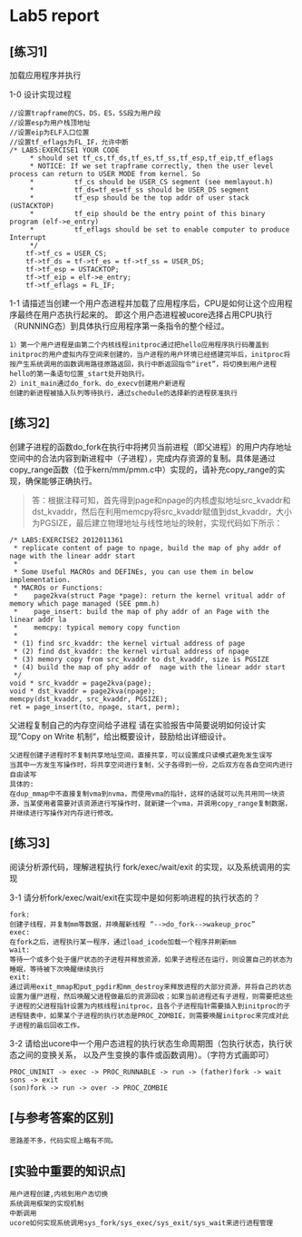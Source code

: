 # Lab5 report

## [练习1]
加载应用程序并执行

1-0 设计实现过程
```
//设置trapframe的CS，DS，ES，SS段为用户段
//设置esp为用户栈顶地址
//设置eip为ELF入口位置
//设置tf_eflags为FL_IF，允许中断
/* LAB5:EXERCISE1 YOUR CODE
     * should set tf_cs,tf_ds,tf_es,tf_ss,tf_esp,tf_eip,tf_eflags
     * NOTICE: If we set trapframe correctly, then the user level process can return to USER MODE from kernel. So
     *          tf_cs should be USER_CS segment (see memlayout.h)
     *          tf_ds=tf_es=tf_ss should be USER_DS segment
     *          tf_esp should be the top addr of user stack (USTACKTOP)
     *          tf_eip should be the entry point of this binary program (elf->e_entry)
     *          tf_eflags should be set to enable computer to produce Interrupt
     */
    tf->tf_cs = USER_CS;
    tf->tf_ds = tf->tf_es = tf->tf_ss = USER_DS;
    tf->tf_esp = USTACKTOP;
    tf->tf_eip = elf->e_entry;
    tf->tf_eflags = FL_IF;
```

1-1 请描述当创建一个用户态进程并加载了应用程序后，CPU是如何让这个应用程序最终在用户态执行起来的。
即这个用户态进程被ucore选择占用CPU执行（RUNNING态）到具体执行应用程序第一条指令的整个经过。
```
1）第一个用户进程是由第二个内核线程initproc通过把hello应用程序执行码覆盖到initproc的用户虚拟内存空间来创建的，当户进程的用户环境已经搭建完毕后，initproc将按产生系统调用的函数调用路径原路返回，执行中断返回指令“iret”，将切换到用户进程hello的第一条语句位置_start处开始执行。
2）init_main通过do_fork、do_execv创建用户新进程
创建的新进程被插入队列等待执行，通过schedule的选择新的进程获准执行
```

## [练习2]
创建子进程的函数do_fork在执行中将拷贝当前进程（即父进程）的用户内存地址空间中的合法内容到新进程中（子进程），完成内存资源的复制。具体是通过copy_range函数（位于kern/mm/pmm.c中）实现的，请补充copy_range的实现，确保能够正确执行。
> 答：根据注释可知，首先得到page和npage的内核虚拟地址src_kvaddr和dst_kvaddr，然后在利用memcpy将src_kvaddr赋值到dst_kvaddr，大小为PGSIZE，最后建立物理地址与线性地址的映射，实现代码如下所示：
```
/* LAB5:EXERCISE2 2012011361
 * replicate content of page to npage, build the map of phy addr of nage with the linear addr start
 *
 * Some Useful MACROs and DEFINEs, you can use them in below implementation.
 * MACROs or Functions:
 *    page2kva(struct Page *page): return the kernel vritual addr of memory which page managed (SEE pmm.h)
 *    page_insert: build the map of phy addr of an Page with the linear addr la
 *    memcpy: typical memory copy function
 *
 * (1) find src_kvaddr: the kernel virtual address of page
 * (2) find dst_kvaddr: the kernel virtual address of npage
 * (3) memory copy from src_kvaddr to dst_kvaddr, size is PGSIZE
 * (4) build the map of phy addr of  nage with the linear addr start
 */
void * src_kvaddr = page2kva(page);
void * dst_kvaddr = page2kva(npage);
memcpy(dst_kvaddr, src_kvaddr, PGSIZE);
ret = page_insert(to, npage, start, perm);
```
父进程复制自己的内存空间给子进程
请在实验报告中简要说明如何设计实现”Copy on Write 机制“，给出概要设计，鼓励给出详细设计。
```
父进程创建子进程时不复制共享地址空间，直接共享，可以设置成只读模式避免发生误写
当其中一方发生写操作时，将共享空间进行复制，父子各得到一份，之后双方在各自空间内进行自由读写
具体的:
在dup_mmap中不直接复制vma到nvma，而使用vma的指针，这样的话就可以先共用同一块资源，当某使用者需要对该资源进行写操作时，就新建一个vma，并调用copy_range复制数据，并继续进行写操作对内存进行修改。
```

## [练习3]
阅读分析源代码，理解进程执行 fork/exec/wait/exit 的实现，以及系统调用的实现

3-1 请分析fork/exec/wait/exit在实现中是如何影响进程的执行状态的？
```
fork:
创建子线程，并复制mm等数据，并唤醒新线程 “-->do_fork-->wakeup_proc”
exec:
在fork之后，进程执行某一程序，通过load_icode加载一个程序并刷新mm
wait:
等待一个或多个处于僵尸状态的子进程并释放资源，如果子进程还在运行，则设置自己的状态为睡眠，等待被下次唤醒继续执行
exit:
通过调用exit_mmap和put_pgdir和mm_destroy来释放进程的大部分资源，并将自己的状态设置为僵尸进程，然后唤醒父进程做最后的资源回收；如果当前进程还有子进程，则需要把这些子进程的父进程指针设置为内核线程initproc，且各个子进程指针需要插入到initproc的子进程链表中，如果某个子进程的执行状态是PROC_ZOMBIE，则需要唤醒initproc来完成对此子进程的最后回收工作。
```

3-2 请给出ucore中一个用户态进程的执行状态生命周期图（包执行状态，执行状态之间的变换关系，
以及产生变换的事件或函数调用）。（字符方式画即可）
```
PROC_UNINIT -> exec -> PROC_RUNNABLE -> run -> (father)fork -> wait sons -> exit 
(son)fork -> run -> over -> PROC_ZOMBIE
```

## [与参考答案的区别]
```
思路差不多，代码实现上略有不同。
```

## [实验中重要的知识点]
```
用户进程创建,内核到用户态切换
系统调用框架的实现机制
中断调用
ucore如何实现系统调用sys_fork/sys_exec/sys_exit/sys_wait来进行进程管理
```
